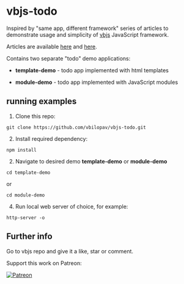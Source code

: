 # vbjs-todo

Inspired by "same app, different framework" series of articles to demonstrate usage and simplicity of [vbjs](https://github.com/vbilopav/vbjs/tree/master/src/vbjs) JavaScript framework.

Articles are available [here](https://medium.com/javascript-in-plain-english/i-created-the-exact-same-app-in-react-and-vue-here-are-the-differences-e9a1ae8077fd) and [here](https://medium.com/javascript-in-plain-english/i-created-the-exact-same-app-in-react-and-vue-part-2-angular-39b1aa289878).

Contains two separate "todo" demo applications:

- **template-demo** - todo app implemented with html templates

- **module-demo** - todo app implemented with JavaScript modules

## running examples

1) Clone this repo:
```
git clone https://github.com/vbilopav/vbjs-todo.git
```

2) Install required dependency:
```
npm install
```

2) Navigate to desired demo **template-demo** or **module-demo**
```
cd template-demo
```
or
```
cd module-demo
```

4) Run local web server of choice, for example:
```
http-server -o
```

## Further info

Go to vbjs repo and give it a like, star or comment.

Support this work on Patreon:


[![Patreon](https://img.shields.io/badge/DONATE-ME-green.svg?longCache=true&style=for-the-badge)](https://www.patreon.com/vbilopav)
